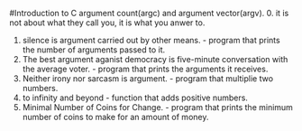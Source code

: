 #Introduction to C argument count(argc) and argument vector(argv).
0. it is not about what they call you, it is what you anwer to.
1. silence is argument carried out by other means. - program that prints the number of arguments passed to it.
2. The best argument aganist democracy is five-minute conversation with the average voter. - program that prints the arguments it receives.
3. Neither irony nor sarcasm is argument. - program that multiplie two numbers.
4. to infinity and beyond - function that adds positive numbers.
5. Minimal Number of Coins for Change. - program that prints the minimum number of coins to make for an amount of money.